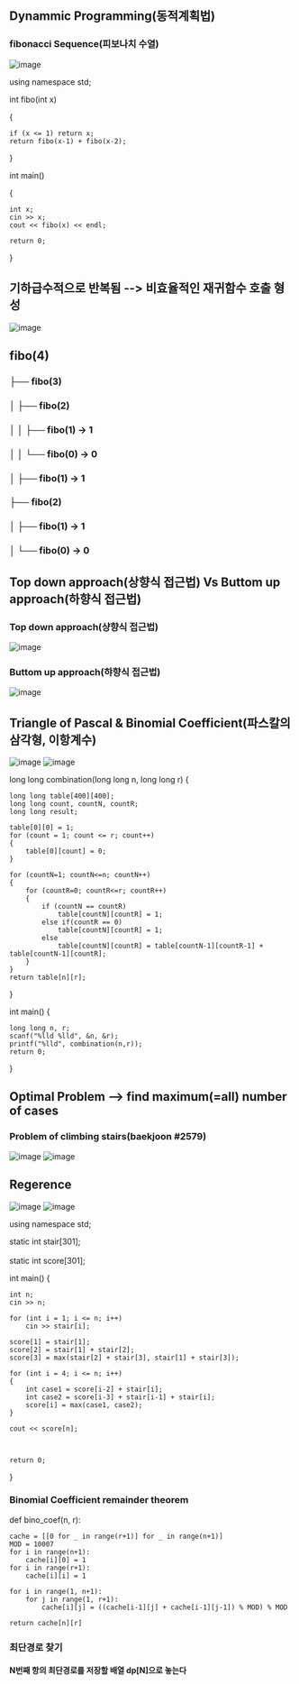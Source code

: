 ## Dynammic Programming(동적계획법)
### fibonacci Sequence(피보나치 수열)
![image](https://github.com/user-attachments/assets/90a77f3f-f322-4c21-94b2-b6a7b4fa6c74)

using namespace std;

int fibo(int x)

{

    if (x <= 1) return x;
    return fibo(x-1) + fibo(x-2);
    
}

int main()

{

    int x;
    cin >> x;
    cout << fibo(x) << endl;

    return 0;
}
## 기하급수적으로 반복됨 --> 비효율적인 재귀함수 호출 형성
![image](https://github.com/user-attachments/assets/bf827920-d348-4cb6-8ca9-206e51a745ff)
## fibo(4)
 ### ├── fibo(3)
 ### │    ├── fibo(2)
 ### │    │    ├── fibo(1) -> 1
 ### │    │    └── fibo(0) -> 0
 ### │    ├── fibo(1) -> 1
 ### ├── fibo(2)
 ### │    ├── fibo(1) -> 1
 ### │    └── fibo(0) -> 0

## Top down approach(상향식 접근법) Vs Buttom up approach(하향식 접근법)
### Top down approach(샹향식 접근법)
![image](https://github.com/user-attachments/assets/2e8bffed-b387-4648-aa93-8673c4a971ba)
### Buttom up approach(햐향식 접근법)
![image](https://github.com/user-attachments/assets/c80a67f1-6eb5-43d8-a156-84795e2644f7)



## Triangle of Pascal & Binomial Coefficient(파스칼의 삼각형, 이항계수)

![image](https://github.com/user-attachments/assets/97a34251-1c22-44b8-8cec-6ee0eaa2d28c)
![image](https://github.com/user-attachments/assets/bcf295ce-2321-4010-8053-e3b6bc9563c3)

long long combination(long long n, long long r)
{

    long long table[400][400];
    long long count, countN, countR;
    long long result;
    
    table[0][0] = 1;
    for (count = 1; count <= r; count++)
    {
        table[0][count] = 0;
    }
    
    for (countN=1; countN<=n; countN++)
    {
        for (countR=0; countR<=r; countR++)
        {
            if (countN == countR)
                table[countN][countR] = 1;
            else if(countR == 0)
                table[countN][countR] = 1;
            else
                table[countN][countR] = table[countN-1][countR-1] + table[countN-1][countR];
        }
    }
    return table[n][r];
}

int main()
{

    long long n, r;
    scanf("%lld %lld", &n, &r);
    printf("%lld", combination(n,r));
    return 0;
    
}

## Optimal Problem --> find maximum(=all) number of cases
### Problem of climbing stairs(baekjoon #2579)
![image](https://github.com/user-attachments/assets/d5924b2d-f5da-476f-86aa-66fda13cb541)
![image](https://github.com/user-attachments/assets/7a1ca184-23bc-42c4-937c-56ade464f36a)

## Regerence
![image](https://github.com/user-attachments/assets/f5508da1-541a-47fe-9dfe-fcb69b314b2c)
![image](https://github.com/user-attachments/assets/815f13d5-74fd-4a57-978f-263e8579c425)

using namespace std;

static int stair[301]; </br> 
<br/> static int score[301];

int main()
{

    int n;
    cin >> n;
    
    for (int i = 1; i <= n; i++)
        cin >> stair[i];
        
    score[1] = stair[1];
    score[2] = stair[1] + stair[2];
    score[3] = max(stair[2] + stair[3], stair[1] + stair[3]);
    
    for (int i = 4; i <= n; i++)
    {
        int case1 = score[i-2] + stair[i];
        int case2 = score[i-3] + stair[i-1] + stair[i];
        score[i] = max(case1, case2);
    }
    
    cout << score[n];
    
    

    return 0;
}



### Binomial Coefficient remainder theorem 
def bino_coef(n, r):

    cache = [[0 for _ in range(r+1)] for _ in range(n+1)]
    MOD = 10007
    for i in range(n+1):
        cache[i][0] = 1 
    for i in range(r+1):
        cache[i][i] = 1 
        
    for i in range(1, n+1):
        for j in range(1, r+1):
            cache[i][j] = ((cache[i-1][j] + cache[i-1][j-1]) % MOD) % MOD
    
    return cache[n][r]

### 최단경로 찾기
#### N번째 항의 최단경로를 저장할 배열 dp[N]으로 놓는다
